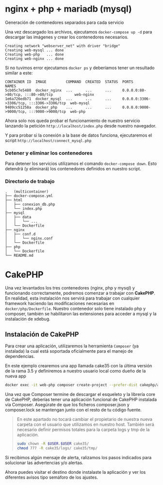 # nginx + php + mariadb (mysql)

Generación de contenedores separados para cada servicio

Una vez descargado los archivos, ejecutamos `docker-compose up -d` para descargar las imágenes y crear los contenedores necesarios.

```
Creating network "webserver_net" with driver "bridge"
Creating web-mysql ... done
Creating web-php   ... done
Creating web-nginx ... done
```

Si no tuvimos error ejecutamos `docker ps` y deberíamos tener un resultado similar a este:

```
CONTAINER ID  IMAGE         COMMAND  CREATED  STATUS  PORTS                                      NAMES
5cb05c7e5480  docker_nginx  ...      ...      ...     0.0.0.0:80->80/tcp, :::80->80/tcp          web-nginx
1e6a726edb71  docker_mysql  ...      ...      ...     0.0.0.0:3306->3306/tcp, :::3306->3306/tcp  web-mysql
9409cc51258a  docker_php    ...      ...      ...     0.0.0.0:9000->9000/tcp, :::9000->9000/tcp  web-php
```

Ahora solo nos queda probar el funcionamiento de nuestro servicio lanzando la petición `http://localhost/index.php` desde nuestro navegador.

Y para probar si la conexión a la base de datos funciona, ejecutaremos el script `http://localhost/connect_mysql.php`


### Detener y eliminar los contenedores

Para detener los servicios utilizamos el comando `docker-compose down`. Esto detendrá (y eliminará) los contenedores definidos en nuestro script.


### Directorio de trabajo

```
.   (multicontainer)
├── docker-compose.yml
├── html
│   ├── conexion_db.php
│   └── index.php
├── mysql
│   ├── data
│   │   └── ...
│   └── Dockerfile
├── nginx
│   ├── conf.d
│   │   └── nginx.conf
│   └── Dockerfile
├── php
│   └── Dockerfile
└── README.md
```


# CakePHP

Una vez levantados los tres contenedores (nginx, php y mysql) y funcionando correctamente, podremos comenzar a trabajar con **CakePHP**. En realidad, esta instalación nos servirá para trabajar con cualquier framework haciendo las modificaciones necesarias en `docker/php/Dockerfile`. Nuestro contenedor solo tiene instalado php y composer, también se habilitaron las extensiones para acceder a mysql y la instalación de xdebug.

## Instalación de CakePHP

Para crear una aplicación, utilizaremos la herramienta `Composer` (ya instalada) la cual está soportada oficialmente para el manejo de dependencias.

En este ejemplo crearemos una app llamada cake35 con la última versión de la rama 3.5 y definiremos a nuestro usuario local como dueño de la nueva app

```bash
docker exec -it web-php composer create-project --prefer-dist cakephp/app:3.5.* cake35
```

Una vez que Composer termine de descargar el esqueleto y la librería core de CakePHP, deberías tener una aplicación funcional de CakePHP instalada vía Composer. Asegúrate de que los ficheros composer.json y composer.lock se mantengan junto con el resto de tu código fuente.

> En este apartado no tocará cambiar el propietario de nuestra nueva carpeta con el usuario que utilizamos en nuestro host. También será necesario definir permisos totales para la carpeta logs y tmp de la aplicación.
>
> ```bash
> sudo chown -R $USER.$USER cake35/
> chmod 777 -R cake35/logs/ cake35/tmp/
> ```

Si recibimos algún mensaje de alerta, ralizamos los pasos indicados para solucionar las advertencias y/o alertas.

Ahora puedes visitar el destino donde instalaste la aplicación y ver los diferentes avisos tipo semáforo de los ajustes.

